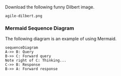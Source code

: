 Download the following funny Dilbert image.

```file
agile-dilbert.png
```

### Mermaid Sequence Diagram
The following diagram is an example of using Mermaid.
```mermaid
sequenceDiagram
A->> B: Query
B->> C: Forward query
Note right of C: Thinking...
C->> B: Response
B->> A: Forward response
```